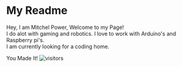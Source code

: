 # My Readme

Hey, I am Mitchel Power, Welcome to my Page! <br />
I do alot with gaming and robotics. I love to work with Arduino's and Raspberry pi's. <br />
I am currently looking for a coding home.

You Made It! ![visitors](https://visitor-badge.glitch.me/badge?page_id=page.id)
